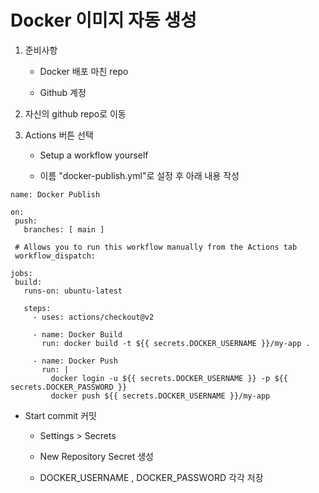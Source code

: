 <h1>Docker 이미지 자동 생성</h1>

1. 준비사항

   * Docker 배포 마친 repo

   * Github 계정

     

2. 자신의 github repo로 이동

3. Actions 버튼 선택

   * Setup a workflow yourself

   * 이름  "docker-publish.yml"로 설정 후 아래 내용 작성

```
name: Docker Publish

on:
 push:
   branches: [ main ]

 # Allows you to run this workflow manually from the Actions tab
 workflow_dispatch:

jobs:
 build:
   runs-on: ubuntu-latest

   steps:
     - uses: actions/checkout@v2

     - name: Docker Build
       run: docker build -t ${{ secrets.DOCKER_USERNAME }}/my-app .

     - name: Docker Push
       run: |
         docker login -u ${{ secrets.DOCKER_USERNAME }} -p ${{ secrets.DOCKER_PASSWORD }}
         docker push ${{ secrets.DOCKER_USERNAME }}/my-app
```



* Start commit 커밋

  * Settings > Secrets
  * New Repository Secret 생성

  * DOCKER_USERNAME , DOCKER_PASSWORD 각각 저장